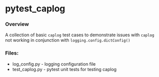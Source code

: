 # pytest_caplog

### Overview
A collection of basic `caplog` test cases to demonstrate issues with `caplog` not working in conjunction with `logging.config.dictConfig()`

### Files:
+ log_config.py - logging configuration file
+ test_caplog.py - pytest unit tests for testing caplog
